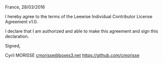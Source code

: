 France, 28/03/2016

I hereby agree to the terms of the Leewise Individual Contributor License
Agreement v1.0.

I declare that I am authorized and able to make this agreement and sign this
declaration.

Signed,

Cyril MORISSE <cmorisse@boxes3.net> https://github.com/cmorisse

